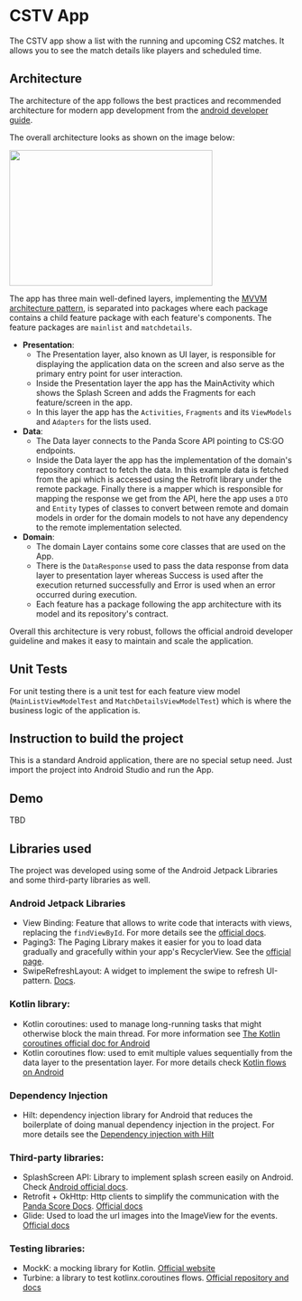 # CSTV App

The CSTV app show a list with the running and upcoming CS2 matches. It allows you to see the match details like players and scheduled time.

## Architecture

The architecture of the app follows the best practices and recommended architecture for modern app development from the [android developer guide](https://developer.android.com/topic/architecture).

The overall architecture looks as shown on the image below:

<img src="https://developer.android.com/topic/libraries/architecture/images/mad-arch-overview.png" width="360" height="240">

The app has three main well-defined layers, implementing the [MVVM architecture pattern](https://en.wikipedia.org/wiki/Model%E2%80%93view%E2%80%93viewmodel), is separated into packages where each package contains a child feature package with each feature's components. The feature packages are `mainlist` and `matchdetails`.

- **Presentation**:
    - The Presentation layer, also known as UI layer, is responsible for displaying the application data on the screen and also serve as the primary entry point for user interaction.
    - Inside the Presentation layer the app has the MainActivity which shows the Splash Screen and adds the Fragments for each feature/screen in the app.
    - In this layer the app has the `Activities`, `Fragments` and its `ViewModels` and `Adapters` for the lists used.
- **Data**:
    - The Data layer connects to the Panda Score API pointing to CS:GO endpoints.
    - Inside the Data layer the app has the implementation of the domain's repository contract to fetch the data. In this example data is fetched from the api which is accessed using the Retrofit library under the remote package. Finally there is a mapper which is responsible for mapping the response we get from the API, here the app uses a `DTO` and `Entity` types of classes to convert between remote and domain models in order for the domain models to not have any dependency to the remote implementation selected.
- **Domain**:
    - The domain Layer contains some core classes that are used on the App.
    - There is the `DataResponse` used to pass the data response from data layer to presentation layer whereas Success is used after the execution returned successfully and Error is used when an error occurred during execution.
    - Each feature has a package following the app architecture with its model and its repository's contract.

Overall this architecture is very robust, follows the official android developer guideline and makes it easy to maintain and scale the application.

## Unit Tests

For unit testing there is a unit test for each feature view model (`MainListViewModelTest` and `MatchDetailsViewModelTest`) which is where the business logic of the application is.

## Instruction to build the project

This is a standard Android application, there are no special setup need. Just import the project into Android Studio and run the App.

## Demo

TBD

## Libraries used

The project was developed using some of the Android Jetpack Libraries and some third-party libraries as well.

### Android Jetpack Libraries
- View Binding: Feature that allows to write code that interacts with views, replacing the `findViewById`. For more details see the [official docs](https://developer.android.com/topic/libraries/view-binding).
- Paging3: The Paging Library makes it easier for you to load data gradually and gracefully within your app's RecyclerView. See the [official page](https://developer.android.com/jetpack/androidx/releases/paging).
- SwipeRefreshLayout: A widget to implement the swipe to refresh UI-pattern. [Docs](https://developer.android.com/jetpack/androidx/releases/swiperefreshlayout).

### Kotlin library:
- Kotlin coroutines: used to manage long-running tasks that might otherwise block the main thread. For more information see [The Kotlin coroutines official doc for Android](https://developer.android.com/kotlin/coroutines)
- Kotlin coroutines flow: used to emit multiple values sequentially from the data layer to the presentation layer. For more details check [Kotlin flows on Android](https://developer.android.com/kotlin/flow)

### Dependency Injection
- Hilt: dependency injection library for Android that reduces the boilerplate of doing manual dependency injection in the project. For more details see the [Dependency injection with Hilt](https://developer.android.com/training/dependency-injection/hilt-android)

### Third-party libraries:
- SplashScreen API: Library to implement splash screen easily on Android. Check [Android official docs](https://developer.android.com/develop/ui/views/launch/splash-screen).
- Retrofit + OkHttp: Http clients to simplify the communication with the [Panda Score Docs](https://developers.pandascore.co/docs). [Official docs](https://square.github.io/retrofit/)
- Glide: Used to load the url images into the ImageView for the events. [Official docs](https://github.com/bumptech/glide)

### Testing libraries:
- MockK: a mocking library for Kotlin. [Official website](https://mockk.io/)
- Turbine: a library to test kotlinx.coroutines flows. [Official repository and docs](https://github.com/cashapp/turbine)
